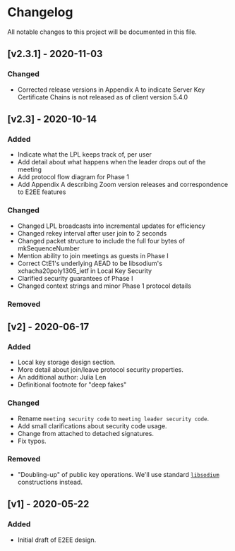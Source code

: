 # Changelog
All notable changes to this project will be documented in this file.

## [v2.3.1] - 2020-11-03
### Changed
- Corrected release versions in Appendix A to indicate Server Key Certificate Chains is not released
  as of client version 5.4.0

## [v2.3] - 2020-10-14
### Added
- Indicate what the LPL keeps track of, per user
- Add detail about what happens when the leader drops out of the meeting
- Add protocol flow diagram for Phase 1
- Add Appendix A describing Zoom version releases and correspondence to E2EE features

### Changed
- Changed LPL broadcasts into incremental updates for efficiency
- Changed rekey interval after user join to 2 seconds
- Changed packet structure to include the full four bytes of mkSequenceNumber
- Mention ability to join meetings as guests in Phase I
- Correct CtE1's underlying AEAD to be libsodium's xchacha20poly1305_ietf in Local Key Security
- Clarified security guarantees of Phase I
- Changed context strings and minor Phase 1 protocol details

### Removed

## [v2] - 2020-06-17
### Added
- Local key storage design section.
- More detail about join/leave protocol security properties.
- An additional author: Julia Len
- Definitional footnote for "deep fakes"

### Changed
- Rename `meeting security code` to `meeting leader security code`.
- Add small clarifications about security code usage.
- Change from attached to detached signatures.
- Fix typos.

### Removed
- "Doubling-up" of public key operations. We'll use standard [`libsodium`](https://github.com/jedisct1/libsodium) constructions instead.

## [v1] - 2020-05-22
### Added
- Initial draft of E2EE design.
